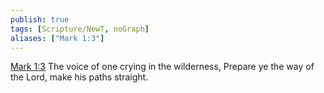 ```yaml
---
publish: true
tags: [Scripture/NewT, noGraph]
aliases: ["Mark 1:3"]
---
```

[Mark 1:3](https://churchofjesuschrist.org/study/scriptures/nt/mark/1?lang=eng&id=p3#p3) The voice of one crying in the wilderness, Prepare ye the way of the Lord, make his paths straight.
